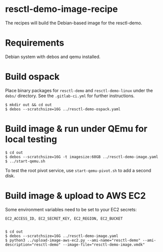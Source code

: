 # resctl-demo-image-recipe
The recipes will build the Debian-based image for the resctl-demo.


# Requirements
Debian system with debos and qemu installed.


# Build ospack

Place binary packages for `resctl-demo` and `resctl-demo-linux` under the `debs/` directory.
See the `.gitlab-ci.yml` for further instructions.

    $ mkdir out && cd out
    $ debos --scratchsize=16G ../resctl-demo-ospack.yaml


# Build image & run under QEmu for local testing

    $ cd out
    $ debos --scratchsize=16G -t imagesize:60GB ../resctl-demo-image.yaml
    $ ../start-qemu.sh

To test the root pivot service, use `start-qemu-pivot.sh` to add a second disk.


# Build image & upload to AWS EC2

Some environment variables need to be set to your EC2 secrets:

    EC2_ACCESS_ID, EC2_SECRET_KEY, EC2_REGION, EC2_BUCKET


    $ cd out
    $ debos --scratchsize=16G ../resctl-demo-image.yaml
    $ python3 ../upload-image-aws-ec2.py --ami-name="resctl-demo" --ami-description="resctl-demo" --image-file="resctl-demo-image.vmdk"

